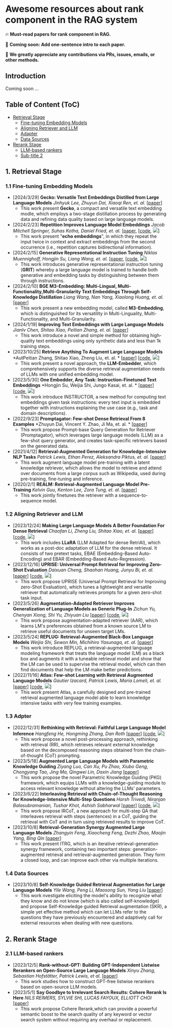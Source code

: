 # Awesome resources about rank component in the RAG system

🔥 **Must-read papers for rank component in RAG.**

🏃 **Coming soon: Add one-sentence intro to each paper.**

🌟 **We greatly appreciate any contributions via PRs, issues, emails, or other methods.**


## Introduction

Coming soon ...


## Table of Content (ToC)


- [Retrieval Stage](#retrieval)
  - [Fine-tuning Embedding Models](#tunembedding)
  - [Aligning Retriever and LLM](#aligning)
  - [Adapter](#adapter)
  - [Data Sources](#datasources)
- [Rerank Stage](#rerank)
  - [LLM-based rankers](#llm-based-ranker)
  - [Sub-title 2](#2-sub-rerank)






## 1. Retrieval Stage <a id="retrieval"></a>

### 1.1 Fine-tuning Embedding Models <a id="tunembedding"></a>


- [2024/3/29] **Gecko: Versatile Text Embeddings Distilled from Large Language Models** *Jinhyuk Lee, Zhuyun Dai, Xiaoqi Ren, et. al.* [[paper](https://arxiv.org/pdf/2403.20327)] 
  - This work present **Gecko**, a compact and versatile text embedding modle, which employs a two-stage distillation process by generating data and refining data quality based on large language models.
- [2024/2/23] **Repetition Improves Language Model Embeddings** *Jacob Mitchell Springer, Suhas Kotha, Daniel Fried, et. al.* [[paper](https://arxiv.org/pdf/2402.15449.pdf), [[code](https://github.com/jakespringer/echo-embeddings), ![](https://img.shields.io/github/stars/jakespringer/echo-embeddings.svg?style=social)] 
  - This work present "**echo embeddings**", in which they repeat the input twice in context and extract embeddings from the second occurrence (i.e., repetition captures bidirectional information).
- [2024/2/15] **Generative Representational Instruction Tuning** *Niklas Muennighoff, Hongjin Su, Liang Wang, et. al.* [[paper](https://arxiv.org/abs/2402.09906), [[code](https://github.com/ContextualAI/gritlm), ![](https://img.shields.io/github/stars/ContextualAI/gritlm.svg?style=social)] 
  - This work introduces generative representational instruction tuning (**GRIT**) whereby a large language model is trained to handle both generative and embedding tasks by distinguishing between them through instructions.
- [2024/2/10] **BGE M3-Embedding: Multi-Lingual, Multi-Functionality,Multi-Granularity Text Embeddings Through Self-Knowledge Distillation** *Liang Wang, Nan Yang, Xiaolong Huang, et. al.* [[paper](https://arxiv.org/abs/2401.00368)] 
  - This work present a new embedding model, called **M3-Embedding**, which is distinguished for its versatility in Multi-Linguality, Multi-Functionality, and Multi-Granularity.
- [2024/1/19] **Improving Text Embeddings with Large Language Models** *Jianlv Chen, Shitao Xiao, Peitian Zhang, et. al.* [[paper](https://arxiv.org/abs/2402.03216)]
  - This work introduce a novel and simple method for obtaining high-quality text embeddings using only synthetic data and less than 1k training steps.
- [2023/10/25] **Retrieve Anything To Augment Large Language Models** *AutPeitian Zhang, Shitao Xiao, Zheng Liu, et. al. * [[paper](https://arxiv.org/abs/2310.07554)] [[code](https://github.com/FlagOpen/FlagEmbedding), ![](https://img.shields.io/github/stars/FlagOpen/FlagEmbedding.svg?style=social)]
  - This work present a novel approach, the **LLM-Embedder**, which comprehensively supports the diverse retrieval augmentation needs of LLMs with one unified embedding model.
- [2023/5/30] **One Embedder, Any Task: Instruction-Finetuned Text Embeddings** *Hongjin Su, Weijia Shi, Jungo Kasai, et. al. * [[paper](https://arxiv.org/abs/2212.09741)] [[code](https://github.com/xlang-ai/instructor-embedding), ![](https://img.shields.io/github/stars/xlang-ai/instructor-embedding.svg?style=social)]
  - This work introduce INSTRUCTOR, a new method for computing text embeddings given task instructions: every text input is embedded together with instructions explaining the use case (e.g., task and domain descriptions).
- [2022/9/23] **Promptagator: Few-shot Dense Retrieval From 8 Examples** *Zhuyun Dai, Vincent Y. Zhao, Ji Ma, et. al. * [[paper](https://arxiv.org/abs/2209.11755)]
  - This work propose Prompt-base Query Generation for Retriever (Promptagator), which leverages large language models (LLM) as a few-shot query generator, and creates task-specific retrievers based on the generated data.
- [2021/4/12] **Retrieval-Augmented Generation for Knowledge-Intensive NLP Tasks** *Patrick Lewis, Ethan Perez, Aleksandra Piktus, et. al.* [[paper](https://arxiv.org/abs/2005.11401)] 
  - This work augment language model pre-training with a latent knowledge retriever, which allows the model to retrieve and attend over documents from a large corpus such as Wikipedia, used during pre-training, fine-tuning and inference.
- [2020/2/1] **REALM: Retrieval-Augmented Language Model Pre-Training** *Kelvin Guu, Kenton Lee, Zora Tung, et. al.* [[paper](https://arxiv.org/abs/2002.08909)] 
  - This work  jointly finetunes the retriever with a sequence-to-sequence model.

### 1.2 Aligning Retriever and LLM <a id="aligning"></a>

- [2023/12/24] **Making Large Language Models A Better Foundation For Dense Retrieval** *Chaofan Li, Zheng Liu, Shitao Xiao, et. al.* [[paper](https://arxiv.org/pdf/2312.15503.pdf)] [[code](https://github.com/FlagOpen/FlagEmbedding), ![](https://img.shields.io/github/stars/FlagOpen/FlagEmbedding.svg?style=social)]
  - This work includes **LLaRA** (LLM Adapted for dense RetriAl), which works as a post-doc adaptation of LLM for the dense retrieval. It consists of two pretext tasks, EBAE (Embedding-Based Auto-Encoding) and EBAR (Embedding-Based Auto-Regression).
- [2023/12/16] **UPRISE: Universal Prompt Retrieval for Improving Zero-Shot Evaluation** *Daixuan Cheng, Shaohan Huang, Junyu Bi, et. al.* [[paper](https://arxiv.org/abs/2303.08518)] [[code](https://github.com/microsoft/LMOps), ![](https://img.shields.io/github/stars/microsoft/LMOps.svg?style=social)]
  - This work propose  UPRISE (Universal Prompt Retrieval for Improving zero-Shot Evaluation), which tunes a lightweight and versatile retriever that automatically retrieves prompts for a given zero-shot task input.
- [2023/5/26] **Augmentation-Adapted Retriever Improves Generalization of Language Models as Generic Plug-In** *Zichun Yu, Chenyan Xiong, Shi Yu, Zhiyuan Liu* [[paper](https://arxiv.org/abs/2305.17331)] [[code](https://github.com/OpenMatch/Augmentation-Adapted-Retriever), ![](https://img.shields.io/github/stars/OpenMatch/Augmentation-Adapted-Retriever.svg?style=social)]
  - This work propose augmentation-adapted retriever (AAR), which learns LM's preferences obtained from a known source LM to retrieve useful documents for unseen target LMs.
- [2023/5/24] **REPLUG: Retrieval-Augmented Black-Box Language Models** *Weijia Shi, Sewon Min, Michihiro Yasunaga, et. al.* [[paper](https://arxiv.org/abs/2301.12652)] 
  - This work introduce REPLUG, a retrieval-augmented language modeling framework that treats the language model (LM) as a black box and augments it with a tuneable retrieval model and show that the LM can be used to supervise the retrieval model, which can then find documents that help the LM make better predictions.
- [2022/11/16] **Atlas: Few-shot Learning with Retrieval Augmented Language Models** *Gautier Izacard, Patrick Lewis, Maria Lomeli, et. al.* [[paper](https://arxiv.org/abs/2208.03299)] [[code](https://github.com/facebookresearch/atlas), ![](https://img.shields.io/github/stars/facebookresearch/atlas.svg?style=social)]
  - This work present Atlas, a carefully designed and pre-trained retrieval augmented language model able to learn knowledge intensive tasks with very few training examples.

### 1.3 Adpter <a id="adapter"></a>

- [2022/12/31] **Rethinking with Retrieval: Faithful Large Language Model Inference** *Hangfeng He, Hongming Zhang, Dan Roth* [[paper](https://arxiv.org/abs/2301.00303)] [[code](https://github.com/HornHehhf/RR), ![](https://img.shields.io/github/stars/HornHehhf/RR.svg?style=social)]
  - This work propose a novel post-processing approach, rethinking with retrieval (RR), which retrieves relevant external knowledge based on the decomposed reasoning steps obtained from the chain-of-thought (CoT) prompting.
- [2023/5/18] **Augmented Large Language Models with Parametric Knowledge Guiding** *Ziyang Luo, Can Xu, Pu Zhao, Xiubo Geng, Chongyang Tao, Jing Ma, Qingwei Lin, Daxin Jiang* [[paper](https://arxiv.org/abs/2305.04757)] 
  - This work propose the novel Parametric Knowledge Guiding (PKG) framework, which equips LLMs with a knowledge-guiding module to access relevant knowledge without altering the LLMs' parameters.
- [2023/6/22] **Interleaving Retrieval with Chain-of-Thought Reasoning for Knowledge-Intensive Multi-Step Questions** *Harsh Trivedi, Niranjan Balasubramanian, Tushar Khot, Ashish Sabharwal* [[paper](https://arxiv.org/abs/2212.10509)] [[code](https://github.com/stonybrooknlp/ircot), ![](https://img.shields.io/github/stars/stonybrooknlp/ircot.svg?style=social)]
  - This work propose IRCoT, a new approach for multi-step QA that interleaves retrieval with steps (sentences) in a CoT, guiding the retrieval with CoT and in turn using retrieved results to improve CoT.
- [2023/10/8] **Retrieval-Generation Synergy Augmented Large Language Models** *Zhangyin Feng, Xiaocheng Feng, Dezhi Zhao, Maojin Yang, Bing Qin* [[paper](https://arxiv.org/abs/2310.05149)] 
  - This work present ITRG, which is an iterative retrieval-generation synergy framework, containing two important steps: generation-augmented retrieval and retrieval-augmented generation. They form a closed loop, and can improve each other via multiple iterations.

### 1.4 Data Sources <a id="datasources"></a>

- [2023/10/8] **Self-Knowledge Guided Retrieval Augmentation for Large Language Models** *Yile Wang, Peng Li, Maosong Sun, Yang Liu* [[paper](https://arxiv.org/abs/2310.05002)] 
  - This work nvestigate eliciting the model's ability to recognize what they know and do not know (which is also called self-knowledge) and propose Self-Knowledge guided Retrieval augmentation (SKR), a simple yet effective method which can let LLMs refer to the questions they have previously encountered and adaptively call for external resources when dealing with new questions.



## 2. Rerank Stage <a id="rerank"></a>

### 2.1 LLM-based rankers <a id="llm-based-ranker"></a>

- [2023/12/5] **Rank-without-GPT: Building GPT-Independent Listwise Rerankers on Open-Source Large Language Models** *Xinyu Zhang, Sebastian Hofstätter, Patrick Lewis, et al.* [[paper](https://arxiv.org/pdf/2312.02969.pdf)] 
  - This work studies how to construct GPT-free listwise rerankers based on open-source LLM models.
- [2023/5/1] **Say Goodbye to Irrelevant Search Results: Cohere Rerank Is Here** *NILS REIMERS, SYLVIE SHI, LUCAS FAYOUX, ELLIOTT CHOI* [[paper](https://txt.cohere.com/rerank)] 
  - This work propose Cohere Rerank,which can provide a powerful semantic boost to the search quality of any keyword or vector search system without requiring any overhaul or replacement.
